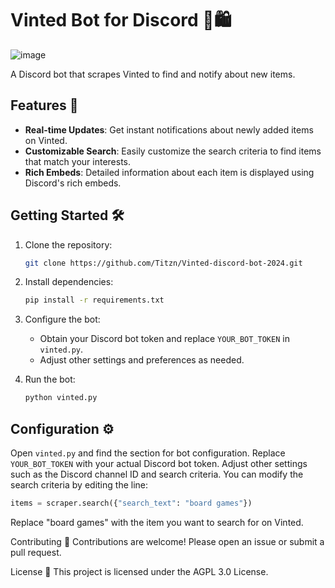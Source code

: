 # Vinted Bot for Discord 🤖🛍️

![image](https://github.com/Titzn/Vinted-discord-bot-2024/assets/139163394/f8398738-8a10-4fd5-a641-416cd60d3e51)

A Discord bot that scrapes Vinted to find and notify about new items.

## Features 🚀

- **Real-time Updates**: Get instant notifications about newly added items on Vinted.
- **Customizable Search**: Easily customize the search criteria to find items that match your interests.
- **Rich Embeds**: Detailed information about each item is displayed using Discord's rich embeds.

## Getting Started 🛠️

1. Clone the repository:

    ```bash
    git clone https://github.com/Titzn/Vinted-discord-bot-2024.git
    ```

2. Install dependencies:

    ```bash
    pip install -r requirements.txt
    ```

3. Configure the bot:
   
   - Obtain your Discord bot token and replace `YOUR_BOT_TOKEN` in `vinted.py`.
   - Adjust other settings and preferences as needed.

4. Run the bot:

    ```bash
    python vinted.py
    ```

## Configuration ⚙️

Open `vinted.py` and find the section for bot configuration. Replace `YOUR_BOT_TOKEN` with your actual Discord bot token. 
Adjust other settings such as the Discord channel ID and search criteria. You can modify the search criteria by editing the line:

```python
items = scraper.search({"search_text": "board games"})
```
Replace "board games" with the item you want to search for on Vinted.


Contributing 🤝
Contributions are welcome! Please open an issue or submit a pull request.

License 📝
This project is licensed under the AGPL 3.0 License.
